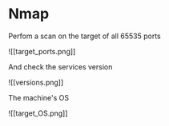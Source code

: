 # Nmap

Perfom a scan on the target of all 65535 ports

![[target_ports.png]]

And check the services  version

![[versions.png]]

The machine's OS

![[target_OS.png]]

